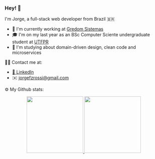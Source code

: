 ### Hey! :wave:

I'm Jorge, a full-stack web developer from Brazil 🇧🇷

- 🚀 I'm currently working at [Gredom Sistemas](https://www.gredom.com.br/)
- 🎓 I'm on my last year as an BSc Computer Sciente undergraduate student at [UTFPR](http://www.utfpr.edu.br/)
- 📘 I'm studying about domain-driven design, clean code and microservices


🤝🏻 Contact me at:

- [:briefcase: LinkedIn](https://www.linkedin.com/in/jorgefzrossi/)
- ✉️ jorgefzrossi@gmail.com

⚙️ My Github stats:

<p align="center">
<a href="https://github.com/AVS1508">
  <img height="180em"  src="https://github-readme-stats.vercel.app/api?username=franzon&include_all_commits=true&count_private=true&show_icons=true&theme=tokyonight" />
  <img height="180em" src="https://github-readme-stats.vercel.app/api/top-langs/?username=franzon&layout=compact&theme=tokyonight&hide=dart"/>
</a>
</p>
